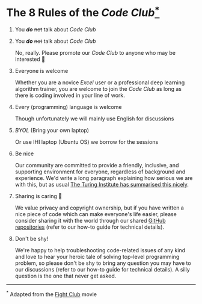 # The 8 Rules of the _Code Club_[<sup>*</sup>](#fn1)

1. You **_do_** ~~not~~ talk about _Code Club_
1. You **_do_** ~~not~~ talk about _Code Club_

    No, really. Please promote our _Code Club_ to anyone who may be interested 🥺

1. Everyone is welcome

    Whether you are a novice _Excel_ user or a professional deep learning algorithm trainer, you are welcome to join the _Code Club_ as long as there is coding involved in your line of work.

1. Every (programming) language is welcome

    Though unfortunately we will mainly use English for discussions

1. _BYOL_ (Bring your own laptop)

    Or use IHI laptop (Ubuntu OS) we borrow for the sessions

1. Be nice

    Our community are committed to provide a friendly, inclusive, and supporting environment for everyone, regardless of background and experience. We'd write a long paragraph explaining how serious we are with this, but as usual [The Turing Institute has summarised this nicely](https://github.com/alan-turing-institute/the-turing-way/blob/master/CODE_OF_CONDUCT.md).

1. Sharing is caring 💞

    We value privacy and copyright ownership, but if you have written a nice piece of code which can make everyone's life easier, please consider sharing it with the world through our shared [GitHub repositories](https://github.com/ucl-ihi) (refer to our how-to guide for technical details).

1. Don't be shy!

    We're happy to help troubleshooting code-related issues of any kind and love to hear your heroic tale of solving top-level programming problem, so please don't be shy to bring any question you may have to our discussions (refer to our how-to guide for technical details). A silly question is the one that never get asked.

---
<span id="fn1"><sup>*</sup> Adapted from the [Fight Club](https://en.wikipedia.org/wiki/Fight_Club) movie</span>

